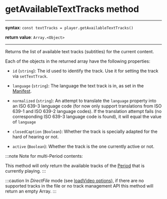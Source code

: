 # getAvailableTextTracks method

---

**syntax**: `const textTracks = player.getAvailableTextTracks()`

**return value**: `Array.<Object>`

---

Returns the list of available text tracks (subtitles) for the current content.

Each of the objects in the returned array have the following properties:

- `id` (`string`): The id used to identify the track. Use it for
  setting the track via `setTextTrack`.

- `language` (`string`): The language the text track is in, as set in the
  [Manifest](../../Getting_Started/Glossary.md#manifest).

- `normalized` (`string`): An attempt to translate the `language`
  property into an ISO 639-3 language code (for now only support translations
  from ISO 639-1 and ISO 639-2 language codes). If the translation attempt
  fails (no corresponding ISO 639-3 language code is found), it will equal the
  value of `language`

- `closedCaption` (`Boolean`): Whether the track is specially adapted for
  the hard of hearing or not.

- `active` (`Boolean`): Whether the track is the one currently active or
  not.

:::note
Note for multi-Period contents:

This method will only return the available tracks of the
[Period](../../Getting_Started/Glossary.md#period) that is currently playing.
:::

:::caution
In _DirectFile_ mode (see [loadVideo options](../Loading_a_Content.md#transport)), if there are no supported
tracks in the file or no track management API this method will return an empty
Array.
:::
